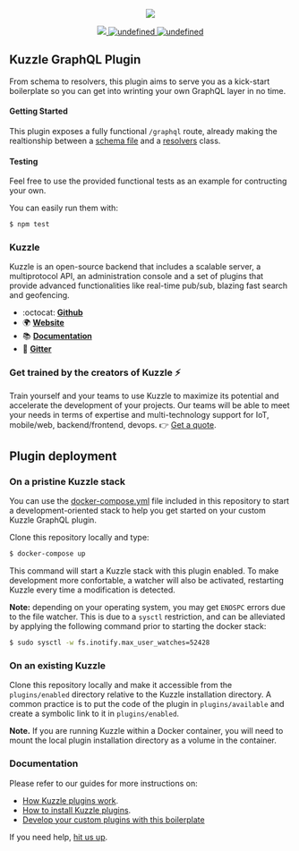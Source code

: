 <p align="center">
  <img src="https://user-images.githubusercontent.com/2495908/79343214-710b2380-7f2e-11ea-953c-304f1f33d4c3.png"/>
</p>
<p align="center">
  <a href="https://david-dm.org/kuzzleio/kuzzle-plugin-graphql">
    <img src="https://david-dm.org/kuzzleio/kuzzle-plugin-graphql/status.svg" />
  </a>
  <a href="https://travis-ci.com/kuzzleio/kuzzle-plugin-graphql">
    <img alt="undefined" src="https://travis-ci.com/kuzzleio/kuzzle-plugin-graphql.svg?branch=master">
  </a>
  <a href="https://github.com/kuzzleio/kuzzle-plugin-graphql/blob/master/LICENSE">
    <img alt="undefined" src="https://img.shields.io/github/license/kuzzleio/kuzzle-plugin-graphql.svg?style=flat">
  </a>
</p>

## Kuzzle GraphQL Plugin

From schema to resolvers, this plugin aims to serve you as a kick-start boilerplate so you can get into wrinting your own GraphQL layer in no time.


#### Getting Started

This plugin exposes a fully functional `/graphql` route, already making the realtionship between a [schema file](lib/schema.gql) and a [resolvers](lib/resolvers.js) class.

#### Testing
Feel free to use the provided functional tests as an example for contructing your own.

You can easily run them with:

```bash
$ npm test
```

### Kuzzle

Kuzzle is an open-source backend that includes a scalable server, a multiprotocol API,
an administration console and a set of plugins that provide advanced functionalities like real-time pub/sub, blazing fast search and geofencing.

* :octocat: __[Github](https://github.com/kuzzleio/kuzzle)__
* :earth_africa: __[Website](https://kuzzle.io)__
* :books: __[Documentation](https://docs.kuzzle.io)__
* :email: __[Gitter](https://gitter.im/kuzzleio/kuzzle)__

### Get trained by the creators of Kuzzle :zap:

Train yourself and your teams to use Kuzzle to maximize its potential and accelerate the development of your projects.
Our teams will be able to meet your needs in terms of expertise and multi-technology support for IoT, mobile/web, backend/frontend, devops.
:point_right: [Get a quote](https://hubs.ly/H0jkfJ_0).

## Plugin deployment

### On a pristine Kuzzle stack

You can use the [docker-compose.yml](docker-compose.yml) file included in this repository to start a development-oriented stack to help you get started on your custom Kuzzle GraphQL plugin.

Clone this repository locally and type:

```bash
$ docker-compose up
```

This command will start a Kuzzle stack with this plugin enabled. To make development more confortable, a watcher will also be activated, restarting Kuzzle every time a modification is detected.

**Note:** depending on your operating system, you may get `ENOSPC` errors due to the file watcher. This is due to a `sysctl` restriction, and can be alleviated by applying the following command prior to starting the docker stack:

```bash
$ sudo sysctl -w fs.inotify.max_user_watches=52428
```

### On an existing Kuzzle

Clone this repository locally and make it accessible from the `plugins/enabled` directory relative to the Kuzzle installation directory. A common practice is to put the code of the plugin in `plugins/available` and create a symbolic link to it in `plugins/enabled`.

**Note.** If you are running Kuzzle within a Docker container, you will need to mount the local plugin installation directory as a volume in the container.

### Documentation

Please refer to our guides for more instructions on:

* [How Kuzzle plugins work](https://docs.kuzzle.io/core/1/guides/essentials/plugins/).
* [How to install Kuzzle plugins](http://docs.kuzzle.io/guide/essentials/plugins/#managing-plugins).
* [Develop your custom plugins with this boilerplate](https://github.com/kuzzleio/kuzzle-plugin-advanced-boilerplate)

If you need help, [ hit us up](https://hubs.ly/H0jkfJ_0).